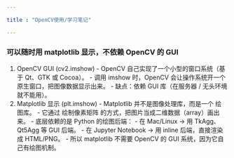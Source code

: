 ```yaml
---

title : "OpenCV使用/学习笔记"

---
```


### 可以随时用 matplotlib 显示，不依赖 OpenCV 的 GUI

1.	OpenCV GUI (cv2.imshow)
        - OpenCV 自己实现了一个小型的窗口系统（基于 Qt、GTK 或 Cocoa）。
        - 调用 imshow 时，OpenCV 会让操作系统开一个原生窗口，把图像数据显示出来。
        - 缺点：依赖 GUI 库（在服务器 / 无头环境就不能用）。
2.	Matplotlib 显示 (plt.imshow)
        - Matplotlib 并不是图像处理库，而是一个 绘图库。
        - 它通过 绘制像素矩阵 的方式，把图片当成二维数据（array）画出来。
        - 底层依赖的是 Python 的绘图后端：
        - 在 Mac/Linux → 用 TkAgg、Qt5Agg 等 GUI 后端。
        - 在 Jupyter Notebook → 用 inline 后端，直接渲染成 HTML/PNG。
        - 所以 matplotlib 不需要 OpenCV 的 GUI 系统，因为它自己有绘图机制。